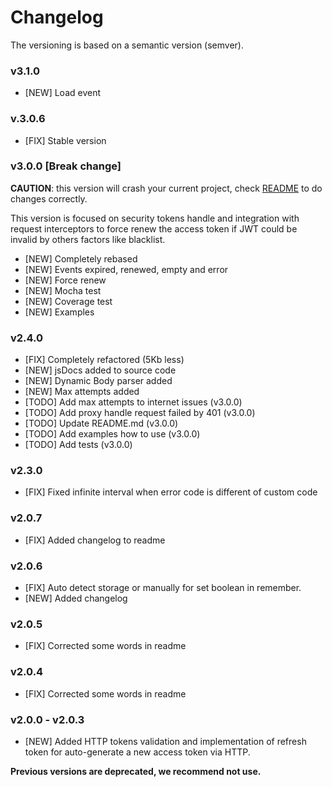 # Changelog

The versioning is based on a semantic version (semver).

### v3.1.0

- [NEW] Load event

### v.3.0.6

- [FIX] Stable version

### v3.0.0 [Break change]

**CAUTION**: this version will crash your current project, check [README](https://github.com/videsk/front-auth-handler#readme) to do changes correctly.

This version is focused on security tokens handle and integration with request interceptors to force renew the access token if JWT could be invalid by others factors like blacklist. 

- [NEW] Completely rebased
- [NEW] Events expired, renewed, empty and error
- [NEW] Force renew
- [NEW] Mocha test
- [NEW] Coverage test
- [NEW] Examples

### v2.4.0

- [FIX] Completely refactored (5Kb less)
- [NEW] jsDocs added to source code
- [NEW] Dynamic Body parser added
- [NEW] Max attempts added
- [TODO] Add max attempts to internet issues (v3.0.0)
- [TODO] Add proxy handle request failed by 401 (v3.0.0)
- [TODO] Update README.md (v3.0.0)
- [TODO] Add examples how to use (v3.0.0)
- [TODO] Add tests (v3.0.0)

### v2.3.0

- [FIX] Fixed infinite interval when error code is different of custom code

### v2.0.7

- [FIX] Added changelog to readme

### v2.0.6

- [FIX] Auto detect storage or manually for set boolean in remember.
- [NEW] Added changelog

### v2.0.5

- [FIX] Corrected some words in readme

### v2.0.4

- [FIX] Corrected some words in readme

### v2.0.0 - v2.0.3

- [NEW] Added HTTP tokens validation and implementation of refresh token for auto-generate a new access token via HTTP.


**Previous versions are deprecated, we recommend not use.**

